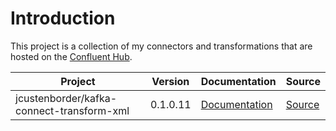 # Introduction

This project is a collection of my connectors and transformations that are hosted on the [Confluent Hub](https://www.confluent.io/hub/).

| Project | Version | Documentation | Source |
|---------|---------|---------------|--------|
| jcustenborder/kafka-connect-transform-xml | 0.1.0.11 | [Documentation](https://jcustenborder.github.io/kafka-connect-documentation/) | [Source](https://github.com/jcustenborder/kafka-connect-transform-xml) |
